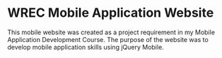 # WREC Mobile Application Website
This mobile website was created as a project requirement in my Mobile Application Development Course.  The purpose of the website was to develop mobile application skills using jQuery Mobile.
